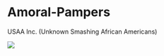 # Amoral-Pampers

USAA Inc. (Unknown Smashing African Americans)

![](https://cdn.discordapp.com/attachments/1238784589619531877/1246464205628903424/rouge-rouge-the-bat.gif?ex=665c7bc0&is=665b2a40&hm=155d35f5d7d300d42f958e35a3473083c2ae4012b40d59d6f7e0ee5913669c6e&)
